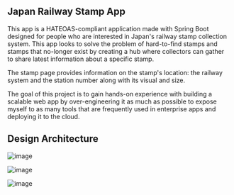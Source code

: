 ## Japan Railway Stamp App

This app is a HATEOAS-compliant application made with Spring Boot designed for people who are interested in Japan's railway stamp collection system. This app looks to solve the problem of hard-to-find stamps and stamps that
no-longer exist by creating a hub where collectors can gather to share latest information about a specific stamp.

The stamp page provides information on the stamp's location: the railway system and the station number along with its visual and size.

The goal of this project is to gain hands-on experience with building a scalable web app by over-engineering it as much as possible to expose myself to as many tools that are frequently used
in enterprise apps and deploying it to the cloud.

## Design Architecture

![image](https://github.com/user-attachments/assets/4e7fef70-7bb7-4499-be18-964cf37a6ef4)

![image](https://github.com/user-attachments/assets/4e6b4416-ffa6-4436-88ab-d865110943ca)

![image](https://github.com/user-attachments/assets/10dc9992-9acb-445b-bed7-3ce1485f77db)

